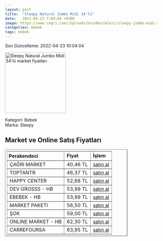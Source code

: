 ```yaml
---
layout: post
title:  "Sleepy Natural Jumbo Midi 34'lü"
date:   2022-04-23 7:04:04 +0300
image: https://www.cagri.com//Uploads/UrunResimleri/sleepy-jumbo-midi-34lu-912a-6.jpg
categories: bebek
tags: bebek
---
```


Son Güncelleme: 2022-04-23 10:04:04

<img src="https://www.cagri.com//Uploads/UrunResimleri/sleepy-jumbo-midi-34lu-912a-6.jpg" width="200" alt="Sleepy Natural Jumbo Midi 34'lü market fiyatları" />

Kategori: Bebek
<br />
Marka: Sleepy

<h2>Market ve Online Satış Fiyatları</h2>

<table border="1" style="padding: 5px;width:80%;">
  <tr>
    <td style="padding: 5px;"><strong>Perakendeci</strong></td>
    <td><strong>Fiyat</strong></td>
    <td><strong>İşlem</strong></td>
  </tr>
  <tr>
              <td title="Çağrı Market">ÇAĞRI MARKET</td>
              <td>40,46 TL</td>
              <td><a title="Çağrı Market" target="_blank" href="https://www.cagri.com/sleepy-jumbo-midi-34lu">satın al</a></td>
            </tr><tr>
              <td title="ToptanTR">TOPTANTR</td>
              <td>46,37 TL</td>
              <td><a title="ToptanTR" target="_blank" href="https://www.toptantr.com/tr/sleepy-natural-jumbo-34lu-midi-4-9kg-no3">satın al</a></td>
            </tr><tr>
              <td title="Happy Center">HAPPY CENTER</td>
              <td>52,68 TL</td>
              <td><a title="Happy Center" target="_blank" href="https://www.happycenter.com.tr/Sleepy_Sensitive_Jumbo_Midi">satın al</a></td>
            </tr><tr>
              <td title="Hepsiburada/DEV GROSSS Mağazası">DEV GROSSS - HB</td>
              <td>53,99 TL</td>
              <td><a title="Hepsiburada/DEV GROSSS Mağazası" target="_blank" href="https://www.hepsiburada.com/sleepy-sensitive-bebek-bezi-3-beden-midi-jumbo-paket-34-adet-p-ZYSLE060345-?magaza=dev%20grosss">satın al</a></td>
            </tr><tr>
              <td title="Hepsiburada/ebebek Mağazası">EBEBEK - HB</td>
              <td>53,99 TL</td>
              <td><a title="Hepsiburada/ebebek Mağazası" target="_blank" href="https://www.hepsiburada.com/sleepy-sensitive-bebek-bezi-3-beden-midi-jumbo-paket-34-adet-p-ZYSLE060345-?magaza=ebebek">satın al</a></td>
            </tr><tr>
              <td title="Market Paketi">MARKET PAKETI</td>
              <td>56,50 TL</td>
              <td><a title="Market Paketi" target="_blank" href="https://www.marketpaketi.com.tr/sleepy-bebek-bezi-natural-3-midi-jumbo-34-adet-p-545156">satın al</a></td>
            </tr><tr>
              <td title="Şok">ŞOK</td>
              <td>59,00 TL</td>
              <td><a title="Şok" target="_blank" href="https://www.sokmarket.com.tr/sensitive-bebek-bezi-midi-3-numara-45-adet-p-26427/">satın al</a></td>
            </tr><tr>
              <td title="Hepsiburada/Online Market Mağazası">ONLINE MARKET - HB</td>
              <td>62,30 TL</td>
              <td><a title="Hepsiburada/Online Market Mağazası" target="_blank" href="https://www.hepsiburada.com/sleepy-sensitive-bebek-bezi-3-beden-midi-jumbo-paket-34-adet-p-ZYSLE060345-?magaza=Online%20Market">satın al</a></td>
            </tr><tr>
              <td title="CarrefourSA">CARREFOURSA</td>
              <td>63,95 TL</td>
              <td><a title="CarrefourSA" target="_blank" href="https://www.carrefoursa.com/sleepy-natural-3-beden-34-lu-p-30138417">satın al</a></td>
            </tr>
</table>
